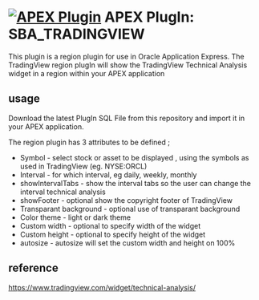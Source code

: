 [![APEX Plugin](https://cdn.rawgit.com/Dani3lSun/apex-github-badges/b7e95341/badges/apex-plugin-badge.svg)](<https://eocoe.blogspot.com/2019/01/a-post-it-note-region-plugin-for-apex.html>)
APEX PlugIn: SBA_TRADINGVIEW
============================

This plugin is a region plugin for use in Oracle Application Express. The TradingView region plugIn will show the TradingView Technical Analysis widget in a region within your APEX application

## usage
Download the latest PlugIn SQL File from this repository and import it in your APEX application.

The region plugin has 3 attributes to be defined ;
 * Symbol	                - select stock or asset to be displayed , using the symbols as used in TradingView (eg. NYSE:ORCL)
 * Interval	              - for which interval, eg daily, weekly, monthly
 * showIntervalTabs	      - show the interval tabs so the user can change the interval technical analysis 
 * showFooter	            - optional show the copyright footer of TradingView
 * Transparant background	- optional use of transparant background
 * Color theme	          - light or dark theme
 * Custom width	          - optional to specify width of the widget
 * Custom height	        - optional to specify height of the widget
 * autosize	              - autosize will set the custom width and height on 100%       

## reference

https://www.tradingview.com/widget/technical-analysis/

